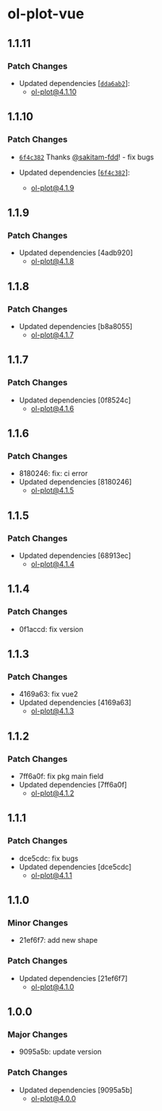 # ol-plot-vue

## 1.1.11

### Patch Changes

- Updated dependencies [[`dda6ab2`](https://github.com/sakitam-fdd/ol-plot/commit/dda6ab237db2293fe53f5d4195681cfd341f2b6a)]:
  - ol-plot@4.1.10

## 1.1.10

### Patch Changes

- [`6f4c382`](https://github.com/sakitam-fdd/ol-plot/commit/6f4c3827b1195d91d180a9cbee1c124ce45d0be2) Thanks [@sakitam-fdd](https://github.com/sakitam-fdd)! - fix bugs

- Updated dependencies [[`6f4c382`](https://github.com/sakitam-fdd/ol-plot/commit/6f4c3827b1195d91d180a9cbee1c124ce45d0be2)]:
  - ol-plot@4.1.9

## 1.1.9

### Patch Changes

- Updated dependencies [4adb920]
  - ol-plot@4.1.8

## 1.1.8

### Patch Changes

- Updated dependencies [b8a8055]
  - ol-plot@4.1.7

## 1.1.7

### Patch Changes

- Updated dependencies [0f8524c]
  - ol-plot@4.1.6

## 1.1.6

### Patch Changes

- 8180246: fix: ci error
- Updated dependencies [8180246]
  - ol-plot@4.1.5

## 1.1.5

### Patch Changes

- Updated dependencies [68913ec]
  - ol-plot@4.1.4

## 1.1.4

### Patch Changes

- 0f1accd: fix version

## 1.1.3

### Patch Changes

- 4169a63: fix vue2
- Updated dependencies [4169a63]
  - ol-plot@4.1.3

## 1.1.2

### Patch Changes

- 7ff6a0f: fix pkg main field
- Updated dependencies [7ff6a0f]
  - ol-plot@4.1.2

## 1.1.1

### Patch Changes

- dce5cdc: fix bugs
- Updated dependencies [dce5cdc]
  - ol-plot@4.1.1

## 1.1.0

### Minor Changes

- 21ef6f7: add new shape

### Patch Changes

- Updated dependencies [21ef6f7]
  - ol-plot@4.1.0

## 1.0.0

### Major Changes

- 9095a5b: update version

### Patch Changes

- Updated dependencies [9095a5b]
  - ol-plot@4.0.0
